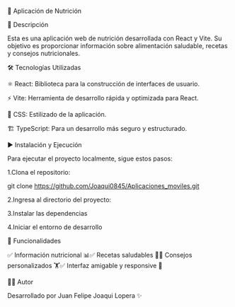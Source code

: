 📌 Aplicación de Nutrición

🚀 Descripción

Esta es una aplicación web de nutrición desarrollada con React y Vite. Su objetivo es proporcionar información sobre alimentación saludable, recetas y consejos nutricionales.

🛠 Tecnologías Utilizadas

⚛️ React: Biblioteca para la construcción de interfaces de usuario.

⚡ Vite: Herramienta de desarrollo rápida y optimizada para React.

🎨 CSS: Estilizado de la aplicación.

🏗 TypeScript: Para un desarrollo más seguro y estructurado.


▶️ Instalación y Ejecución

Para ejecutar el proyecto localmente, sigue estos pasos:

1.Clona el repositorio:

git clone https://github.com/Joaqui0845/Aplicaciones_moviles.git

2.Ingresa al directorio del proyecto:


3.Instalar las dependencias 


4.Iniciar el entorno de desarrollo

📌 Funcionalidades

✅ Información nutricional 📊✅ Recetas saludables 🥗✅ Consejos personalizados 🏋️✅ Interfaz amigable y responsive 📱

👨‍💻 Autor

Desarrollado por Juan Felipe Joaqui Lopera ✨


